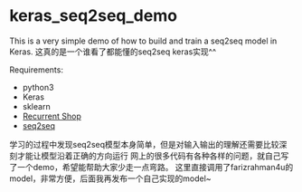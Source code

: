 # keras_seq2seq_demo
This is a very simple demo of how to build and train a seq2seq model in Keras.
这真的是一个谁看了都能懂的seq2seq keras实现^^

Requirements:
- python3
- Keras
- sklearn
- [Recurrent Shop](https://github.com/farizrahman4u/recurrentshop)
- [seq2seq](https://github.com/farizrahman4u/seq2seq)

学习的过程中发现seq2seq模型本身简单，但是对输入输出的理解还需要比较深刻才能让模型沿着正确的方向运行
网上的很多代码有各种各样的问题，就自己写了一个demo，希望能帮助大家少走一点弯路。
这里直接调用了farizrahman4u的model，非常方便，后面我再发布一个自己实现的model~

